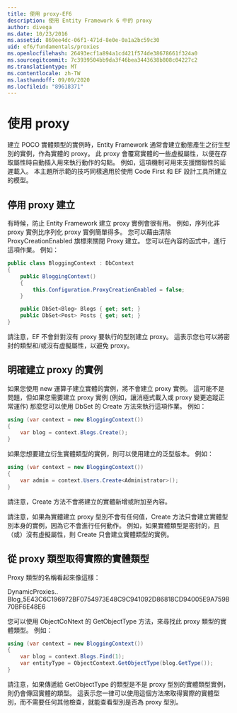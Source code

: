 ```yaml
---
title: 使用 proxy-EF6
description: 使用 Entity Framework 6 中的 proxy
author: divega
ms.date: 10/23/2016
ms.assetid: 869ee4dc-06f1-471d-8e0e-0a1a2bc59c30
uid: ef6/fundamentals/proxies
ms.openlocfilehash: 26493ecf1a894a1cd421f574de38678661f324a0
ms.sourcegitcommit: 7c3939504bb9da3f46bea3443638b808c04227c2
ms.translationtype: MT
ms.contentlocale: zh-TW
ms.lasthandoff: 09/09/2020
ms.locfileid: "89618371"
---
```

# <a name="working-with-proxies"></a>使用 proxy
建立 POCO 實體類型的實例時，Entity Framework 通常會建立動態產生之衍生型別的實例，作為實體的 proxy。 此 proxy 會覆寫實體的一些虛擬屬性，以便在存取屬性時自動插入用來執行動作的勾點。 例如，這項機制可用來支援關聯性的延遲載入。 本主題所示範的技巧同樣適用於使用 Code First 和 EF 設計工具所建立的模型。  

## <a name="disabling-proxy-creation"></a>停用 proxy 建立  

有時候，防止 Entity Framework 建立 proxy 實例會很有用。 例如，序列化非 proxy 實例比序列化 proxy 實例簡單得多。 您可以藉由清除 ProxyCreationEnabled 旗標來關閉 Proxy 建立。 您可以在內容的函式中，進行這項作業。 例如：  

``` csharp
public class BloggingContext : DbContext
{
    public BloggingContext()
    {
        this.Configuration.ProxyCreationEnabled = false;
    }  

    public DbSet<Blog> Blogs { get; set; }
    public DbSet<Post> Posts { get; set; }
}
```  

請注意，EF 不會針對沒有 proxy 要執行的型別建立 proxy。 這表示您也可以將密封的類型和/或沒有虛擬屬性，以避免 proxy。  

## <a name="explicitly-creating-an-instance-of-a-proxy"></a>明確建立 proxy 的實例  

如果您使用 new 運算子建立實體的實例，將不會建立 proxy 實例。 這可能不是問題，但如果您需要建立 proxy 實例 (例如，讓消極式載入或 proxy 變更追蹤正常運作) 那麼您可以使用 DbSet 的 Create 方法來執行這項作業。 例如：  

``` csharp
using (var context = new BloggingContext())
{
    var blog = context.Blogs.Create();
}
```  

如果您想要建立衍生實體類型的實例，則可以使用建立的泛型版本。 例如：  

``` csharp
using (var context = new BloggingContext())
{
    var admin = context.Users.Create<Administrator>();
}
```  

請注意，Create 方法不會將建立的實體新增或附加至內容。  

請注意，如果為實體建立 proxy 型別不會有任何值，Create 方法只會建立實體型別本身的實例，因為它不會進行任何動作。 例如，如果實體類型是密封的，且（或）沒有虛擬屬性，則 Create 只會建立實體類型的實例。  

## <a name="getting-the-actual-entity-type-from-a-proxy-type"></a>從 proxy 類型取得實際的實體類型  

Proxy 類型的名稱看起來像這樣：  

DynamicProxies.. Blog_5E43C6C196972BF0754973E48C9C941092D86818CD94005E9A759B70BF6E48E6  

您可以使用 ObjectCoNtext 的 GetObjectType 方法，來尋找此 proxy 類型的實體類型。 例如：  

``` csharp
using (var context = new BloggingContext())
{
    var blog = context.Blogs.Find(1);
    var entityType = ObjectContext.GetObjectType(blog.GetType());
}
```  

請注意，如果傳遞給 GetObjectType 的類型是不是 proxy 型別的實體類型實例，則仍會傳回實體的類型。 這表示您一律可以使用這個方法來取得實際的實體型別，而不需要任何其他檢查，就能查看型別是否為 proxy 型別。  
